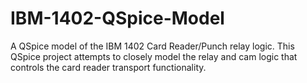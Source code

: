 # IBM-1402-QSpice-Model
A QSpice model of the IBM 1402 Card Reader/Punch relay logic.  This QSpice project attempts to closely model the relay and cam logic that controls the card reader transport functionality.

